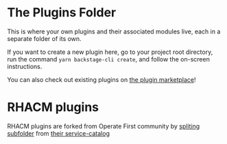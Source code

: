# The Plugins Folder

This is where your own plugins and their associated modules live, each in a
separate folder of its own.

If you want to create a new plugin here, go to your project root directory, run
the command `yarn backstage-cli create`, and follow the on-screen instructions.

You can also check out existing plugins on [the plugin marketplace](https://backstage.io/plugins)!


# RHACM plugins

RHACM plugins are forked from Operate First community by [spliting subfolder][1] from [their service-catalog][2]

[1]: https://docs.github.com/en/get-started/using-git/splitting-a-subfolder-out-into-a-new-repository
[2]: https://github.com/operate-first/service-catalog
